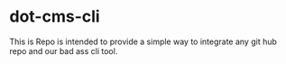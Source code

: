 # dot-cms-cli
This is Repo is intended to provide a simple way to integrate any git hub repo and our bad ass cli tool.
